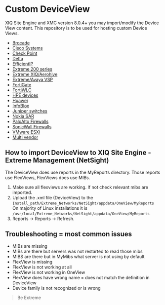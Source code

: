 # Custom DeviceView

XIQ Site Engine and XMC version 8.0.4+ you may import/modify the Device View content. This repository is to be used for hosting custom Device Views. 

* [Brocade](Brocade/README.md)
* [Cisco Systems](Cisco/README.md)
* [Check Point](CheckPoint/README.md)
* [Delta](Delta/README.md)
* [EfficientIP](EfficientIP/README.md)
* [Extreme 200 series](FastPath/README.md)
* [Extreme XIQ/Aerohive](XIQ/README.md)
* [Extreme/Avaya VSP](VOSS/README.md)
* [FortiGate](FortiGate/README.md)
* [FortiWLC](FortiWLC/README.md)
* [HPE devices](Aruba-HP/README.md)
* [Huawei](Huawei/README.md)
* [InfoBlox](InfoBlox/README.md)
* [Juniper switches](Juniper/README.md)
* [Nokia SAR](Nokia/README.md)
* [PaloAlto Firewalls](PaloAlto/README.md)
* [SonicWall Firewalls](SonicWall/README.md)
* [VMware ESXi](VMware/README.md)
* [Multi vendor](MultiVendor/README.md)

## How to import DeviceView to XIQ Site Engine - Extreme Management (NetSight)
The DeviceView does use reports in the MyReports directory. Those reports use FlexViews, FlexViews does use MIBs.

1. Make sure all flexviews are working. If not check relevant mibs are imported.
2. Upload the .xml file (DeviceView) to the `Install_path/Extreme_Networks/NetSight/appdata/OneView/MyReports`
   On majority of Linux installations it is `/usr/local/Extreme_Networks/NetSight/appdata/OneView/MyReports`
3. Reports -> Reports -> Refresh.

## Troubleshooting = most common issues
* MIBs are missing
* MIBs are there but servers was not restarted to read those mibs
* MIBS are there but in MyMibs what server is not using by default
* FlexView is missing
* FlexView is not working at all
* FlexView is not working in OneView 
* FlexView does have wrong name = does not match the definition in DeviceView
* Device family is not recognized or is wrong

>Be Extreme

